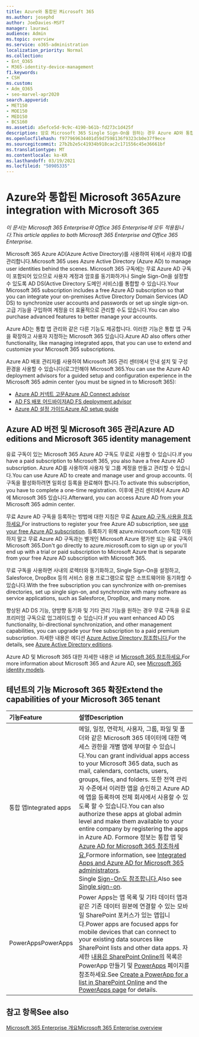 ```yaml
---
title: Azure와 통합된 Microsoft 365
ms.author: josephd
author: JoeDavies-MSFT
manager: laurawi
audience: Admin
ms.topic: overview
ms.service: o365-administration
localization_priority: Normal
ms.collection:
- Ent_O365
- M365-identity-device-management
f1.keywords:
- CSH
ms.custom:
- Adm_O365
- seo-marvel-apr2020
search.appverid:
- MET150
- MOE150
- MED150
- BCS160
ms.assetid: a5efce5d-9c9c-4190-b61b-fd273c1d425f
description: 암호 Microsoft 365 Single Sign-On을 원하는 경우 Azure AD와 통합합니다.
ms.openlocfilehash: f977969634401d59d7598136f9323cb0e37f9ece
ms.sourcegitcommit: 27b2b2e5c41934b918cac2c171556c45e36661bf
ms.translationtype: MT
ms.contentlocale: ko-KR
ms.lasthandoff: 03/19/2021
ms.locfileid: "50905335"
---
```

# <a name="azure-integration-with-microsoft-365"></a><span data-ttu-id="d5251-103">Azure와 통합된 Microsoft 365</span><span class="sxs-lookup"><span data-stu-id="d5251-103">Azure integration with Microsoft 365</span></span>

<span data-ttu-id="d5251-104">*이 문서는 Microsoft 365 Enterprise와 Office 365 Enterprise에 모두 적용됩니다.*</span><span class="sxs-lookup"><span data-stu-id="d5251-104">*This article applies to both Microsoft 365 Enterprise and Office 365 Enterprise.*</span></span>

<span data-ttu-id="d5251-105">Microsoft 365 Azure AD(Azure Active Directory)를 사용하여 뒤에서 사용자 ID를 관리합니다.</span><span class="sxs-lookup"><span data-stu-id="d5251-105">Microsoft 365 uses Azure Active Directory (Azure AD) to manage user identities behind the scenes.</span></span> <span data-ttu-id="d5251-106">Microsoft 365 구독에는 무료 Azure AD 구독이 포함되어 있으므로 사용자 계정과 암호를 동기화하거나 Single Sign-On을 설정할 수 있도록 AD DS(Active Directory 도메인 서비스)를 통합할 수 있습니다.</span><span class="sxs-lookup"><span data-stu-id="d5251-106">Your Microsoft 365 subscription includes a free Azure AD subscription so that you can integrate your on-premises Active Directory Domain Services (AD DS) to synchronize user accounts and passwords or set up single sign-on.</span></span> <span data-ttu-id="d5251-107">고급 기능을 구입하여 계정을 더 효율적으로 관리할 수도 있습니다.</span><span class="sxs-lookup"><span data-stu-id="d5251-107">You can also purchase advanced features to better manage your accounts.</span></span>
  
<span data-ttu-id="d5251-108">Azure AD는 통합 앱 관리와 같은 다른 기능도 제공합니다. 이러한 기능은 통합 앱 구독을 확장하고 사용자 지정하는 Microsoft 365 있습니다.</span><span class="sxs-lookup"><span data-stu-id="d5251-108">Azure AD also offers other functionality, like managing integrated apps, that you can use to extend and customize your Microsoft 365 subscriptions.</span></span>
  
<span data-ttu-id="d5251-109">Azure AD 배포 관리자를 사용하여 Microsoft 365 관리 센터에서 안내 설치 및 구성 환경을 사용할 수 있습니다(로그인해야 Microsoft 365.</span><span class="sxs-lookup"><span data-stu-id="d5251-109">You can use the Azure AD deployment advisors for a guided setup and configuration experience in the Microsoft 365 admin center (you must be signed in to Microsoft 365):</span></span>

 - [<span data-ttu-id="d5251-110">Azure AD 커넥트 고문</span><span class="sxs-lookup"><span data-stu-id="d5251-110">Azure AD Connect advisor</span></span>](https://aka.ms/aadconnectpwsync)
 - [<span data-ttu-id="d5251-111">AD FS 배포 어드바이저</span><span class="sxs-lookup"><span data-stu-id="d5251-111">AD FS deployment advisor</span></span>](https://aka.ms/adfsguidance)
 - [<span data-ttu-id="d5251-112">Azure AD 설정 가이드</span><span class="sxs-lookup"><span data-stu-id="d5251-112">Azure AD setup guide</span></span>](https://aka.ms/aadpguidance)
  
## <a name="azure-ad-editions-and-microsoft-365-identity-management"></a><span data-ttu-id="d5251-113">Azure AD 버전 및 Microsoft 365 관리</span><span class="sxs-lookup"><span data-stu-id="d5251-113">Azure AD editions and Microsoft 365 identity management</span></span>

<span data-ttu-id="d5251-114">유료 구독이 있는 Microsoft 365 Azure AD 구독도 무료로 사용할 수 있습니다.</span><span class="sxs-lookup"><span data-stu-id="d5251-114">If you have a paid subscription to Microsoft 365, you also have a free Azure AD subscription.</span></span> <span data-ttu-id="d5251-115">Azure AD를 사용하여 사용자 및 그룹 계정을 만들고 관리할 수 있습니다.</span><span class="sxs-lookup"><span data-stu-id="d5251-115">You can use Azure AD to create and manage user and group accounts.</span></span> <span data-ttu-id="d5251-116">이 구독을 활성화하려면 일회성 등록을 완료해야 합니다.</span><span class="sxs-lookup"><span data-stu-id="d5251-116">To activate this subscription, you have to complete a one-time registration.</span></span> <span data-ttu-id="d5251-117">이후에 관리 센터에서 Azure AD에 Microsoft 365 있습니다.</span><span class="sxs-lookup"><span data-stu-id="d5251-117">Afterward, you can access Azure AD from your Microsoft 365 admin center.</span></span> 

<span data-ttu-id="d5251-118">무료 Azure AD 구독을 등록하는 방법에 대한 지침은 무료 [Azure AD 구독 사용을 참조하세요.](../compliance/use-your-free-azure-ad-subscription-in-office-365.md)</span><span class="sxs-lookup"><span data-stu-id="d5251-118">For instructions to register your free Azure AD subscription, see [use your free Azure AD subscription](../compliance/use-your-free-azure-ad-subscription-in-office-365.md).</span></span> <span data-ttu-id="d5251-119">등록하기 위해 azure.microsoft.com 직접 이동하지 말고 무료 Azure AD 구독과는 별개인 Microsoft Azure 평가판 또는 유료 구독이 Microsoft 365.</span><span class="sxs-lookup"><span data-stu-id="d5251-119">Don't go directly to azure.microsoft.com to sign up or you'll end up with a trial or paid subscription to Microsoft Azure that is separate from your free Azure AD subscription with Microsoft 365.</span></span> 
  
<span data-ttu-id="d5251-120">무료 구독을 사용하면 사내의 로렉터와 동기화하고, Single Sign-On을 설정하고, Salesforce, DropBox 등의 서비스 응용 프로그램으로 많은 소프트웨어와 동기화할 수 있습니다.</span><span class="sxs-lookup"><span data-stu-id="d5251-120">With the free subscription you can synchronize with on-premises directories, set up single sign-on, and synchronize with many software as service applications, such as Salesforce, DropBox, and many more.</span></span>
  
<span data-ttu-id="d5251-121">향상된 AD DS 기능, 양방향 동기화 및 기타 관리 기능을 원하는 경우 무료 구독을 유료 프리미엄 구독으로 업그레이드할 수 있습니다.</span><span class="sxs-lookup"><span data-stu-id="d5251-121">If you want enhanced AD DS functionality, bi-directional synchronization, and other management capabilities, you can upgrade your free subscription to a paid premium subscription.</span></span> <span data-ttu-id="d5251-122">자세한 내용은 에디션 [Azure Active Directory 참조합니다.](https://azure.microsoft.com/pricing/details/active-directory/)</span><span class="sxs-lookup"><span data-stu-id="d5251-122">For the details, see [Azure Active Directory editions](https://azure.microsoft.com/pricing/details/active-directory/).</span></span>
  
<span data-ttu-id="d5251-123">Azure AD 및 Microsoft 365 대한 자세한 내용은 id [Microsoft 365 참조하세요.](about-microsoft-365-identity.md)</span><span class="sxs-lookup"><span data-stu-id="d5251-123">For more information about Microsoft 365 and Azure AD, see [Microsoft 365 identity models](about-microsoft-365-identity.md).</span></span>
  
## <a name="extend-the-capabilities-of-your-microsoft-365-tenant"></a><span data-ttu-id="d5251-124">테넌트의 기능 Microsoft 365 확장</span><span class="sxs-lookup"><span data-stu-id="d5251-124">Extend the capabilities of your Microsoft 365 tenant</span></span>

|<span data-ttu-id="d5251-125">**기능**</span><span class="sxs-lookup"><span data-stu-id="d5251-125">**Feature**</span></span>|<span data-ttu-id="d5251-126">**설명**</span><span class="sxs-lookup"><span data-stu-id="d5251-126">**Description**</span></span>|
|:-----|:-----|
|<span data-ttu-id="d5251-127">통합 앱</span><span class="sxs-lookup"><span data-stu-id="d5251-127">Integrated apps</span></span>  <br/> |<span data-ttu-id="d5251-128">메일, 일정, 연락처, 사용자, 그룹, 파일 및 폴더와 같은 Microsoft 365 데이터에 대한 액세스 권한을 개별 앱에 부여할 수 있습니다.</span><span class="sxs-lookup"><span data-stu-id="d5251-128">You can grant individual apps access to your Microsoft 365 data, such as mail, calendars, contacts, users, groups, files, and folders.</span></span> <span data-ttu-id="d5251-129">또한 전역 관리자 수준에서 이러한 앱을 승인하고 Azure AD에 앱을 등록하여 전체 회사에서 사용할 수 있도록 할 수 있습니다.</span><span class="sxs-lookup"><span data-stu-id="d5251-129">You can also authorize these apps at global admin level and make them available to your entire company by registering the apps in Azure AD.</span></span> <span data-ttu-id="d5251-130">Formore 정보는 통합 앱 및 [Azure AD for Microsoft 365 참조하세요.](integrated-apps-and-azure-ads.md)</span><span class="sxs-lookup"><span data-stu-id="d5251-130">Formore information, see [Integrated Apps and Azure AD for Microsoft 365 administrators](integrated-apps-and-azure-ads.md).</span></span>  <br/> <span data-ttu-id="d5251-131">Single [Sign-On도 참조합니다.](/azure/active-directory/manage-apps/what-is-single-sign-on)</span><span class="sxs-lookup"><span data-stu-id="d5251-131">Also see [Single sign-on](/azure/active-directory/manage-apps/what-is-single-sign-on).</span></span>  <br/> |
|<span data-ttu-id="d5251-132">PowerApps</span><span class="sxs-lookup"><span data-stu-id="d5251-132">PowerApps</span></span>  <br/> | <span data-ttu-id="d5251-133">Power Apps는 앱 목록 및 기타 데이터 앱과 같은 기존 데이터 원본에 연결할 수 있는 모바일 SharePoint 포커스가 있는 앱입니다.</span><span class="sxs-lookup"><span data-stu-id="d5251-133">Power apps are focused apps for mobile devices that can connect to your existing data sources like SharePoint lists and other data apps.</span></span> <span data-ttu-id="d5251-134">자세한 [내용은 SharePoint Online의](https://support.office.com/article/9338b2d2-67ac-4b81-8e67-97da27e5e9ab) 목록은 PowerApp 만들기 및 [PowerApps](https://powerapps.microsoft.com/) 페이지를 참조하세요.</span><span class="sxs-lookup"><span data-stu-id="d5251-134">See [Create a PowerApp for a list in SharePoint Online](https://support.office.com/article/9338b2d2-67ac-4b81-8e67-97da27e5e9ab) and the [PowerApps page](https://powerapps.microsoft.com/) for details.</span></span>  <br/> |
   
## <a name="see-also"></a><span data-ttu-id="d5251-135">참고 항목</span><span class="sxs-lookup"><span data-stu-id="d5251-135">See also</span></span>

[<span data-ttu-id="d5251-136">Microsoft 365 Enterprise 개요</span><span class="sxs-lookup"><span data-stu-id="d5251-136">Microsoft 365 Enterprise overview</span></span>](microsoft-365-overview.md)